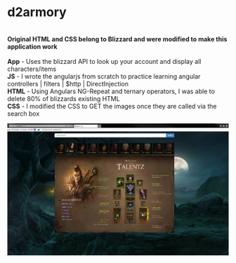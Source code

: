 # d2armory
<br/><b>Original HTML and CSS belong to Blizzard and were modified to make this application work</b>
<br/>
<br/><b>App</b> - Uses the blizzard API to look up your account and display all characters/items
<br/><b>JS</b> - I wrote the angularjs from scratch to practice learning angular controllers | filters | $http | DirectInjection
<br/><b>HTML</b> - Using Angulars NG-Repeat and ternary operators, I was able to delete 80% of blizzards existing HTML
<br/><b>CSS</b>  - I modified the CSS to GET the images once they are called via the search box

![Picture](https://github.com/codeNovels/d2armory/blob/master/d2armory/images/Diablo3.PNG)

